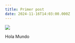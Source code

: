 ```yaml
---
title: Primer post
date: 2024-11-16T14:03:00.000Z
---
```

![](/images/uploads/naruto2.jpg)

Hola Mundo
